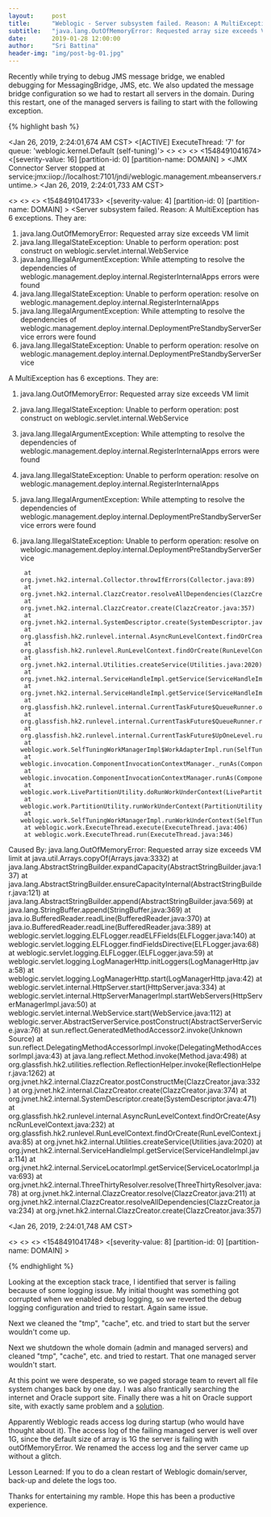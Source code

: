 ```yaml
---
layout:     post
title:      "Weblogic - Server subsystem failed. Reason: A MultiException has 6 exceptions"
subtitle:   "java.lang.OutOfMemoryError: Requested array size exceeds VM limit"
date:       2019-01-28 12:00:00
author:     "Sri Battina"
header-img: "img/post-bg-01.jpg"
---
```


<p>Recently while trying to debug JMS message bridge, we enabled debugging for MessagingBridge, JMS, etc. We also updated the message bridge configuration so we had to restart all servers in the domain. During this restart, one of the managed servers is failing to start with the following exception.</p>


{% highlight bash %}

  <Jan 26, 2019, 2:24:01,674 AM CST> <Warning> <JMX> <localhost> <msosb2> <[ACTIVE] ExecuteThread: '7' for queue: 'weblogic.kernel.Default (self-tuning)'> <<WLS Kernel>> <> <> <1548491041674> <[severity-value: 16] [partition-id: 0] [partition-name: DOMAIN] > <BEA-149513> <JMX Connector Server stopped at service:jmx:iiop://localhost:7101/jndi/weblogic.management.mbeanservers.runtime.>
  <Jan 26, 2019, 2:24:01,733 AM CST> <Critical> <WebLogicServer> <localhost> <msosb2> <main> <<WLS Kernel>> <> <> <1548491041733> <[severity-value: 4] [partition-id: 0] [partition-name: DOMAIN] > <BEA-000386> <Server subsystem failed. Reason: A MultiException has 6 exceptions.  They are:
  1. java.lang.OutOfMemoryError: Requested array size exceeds VM limit
  2. java.lang.IllegalStateException: Unable to perform operation: post construct on weblogic.servlet.internal.WebService
  3. java.lang.IllegalArgumentException: While attempting to resolve the dependencies of weblogic.management.deploy.internal.RegisterInternalApps errors were found
  4. java.lang.IllegalStateException: Unable to perform operation: resolve on weblogic.management.deploy.internal.RegisterInternalApps
  5. java.lang.IllegalArgumentException: While attempting to resolve the dependencies of weblogic.management.deploy.internal.DeploymentPreStandbyServerService errors were found
  6. java.lang.IllegalStateException: Unable to perform operation: resolve on weblogic.management.deploy.internal.DeploymentPreStandbyServerService
   
  A MultiException has 6 exceptions.  They are:
  1. java.lang.OutOfMemoryError: Requested array size exceeds VM limit
  2. java.lang.IllegalStateException: Unable to perform operation: post construct on weblogic.servlet.internal.WebService
  3. java.lang.IllegalArgumentException: While attempting to resolve the dependencies of weblogic.management.deploy.internal.RegisterInternalApps errors were found
  4. java.lang.IllegalStateException: Unable to perform operation: resolve on weblogic.management.deploy.internal.RegisterInternalApps
  5. java.lang.IllegalArgumentException: While attempting to resolve the dependencies of weblogic.management.deploy.internal.DeploymentPreStandbyServerService errors were found
  6. java.lang.IllegalStateException: Unable to perform operation: resolve on weblogic.management.deploy.internal.DeploymentPreStandbyServerService
   
          at org.jvnet.hk2.internal.Collector.throwIfErrors(Collector.java:89)
          at org.jvnet.hk2.internal.ClazzCreator.resolveAllDependencies(ClazzCreator.java:249)
          at org.jvnet.hk2.internal.ClazzCreator.create(ClazzCreator.java:357)
          at org.jvnet.hk2.internal.SystemDescriptor.create(SystemDescriptor.java:471)
          at org.glassfish.hk2.runlevel.internal.AsyncRunLevelContext.findOrCreate(AsyncRunLevelContext.java:232)
          at org.glassfish.hk2.runlevel.RunLevelContext.findOrCreate(RunLevelContext.java:85)
          at org.jvnet.hk2.internal.Utilities.createService(Utilities.java:2020)
          at org.jvnet.hk2.internal.ServiceHandleImpl.getService(ServiceHandleImpl.java:114)
          at org.jvnet.hk2.internal.ServiceHandleImpl.getService(ServiceHandleImpl.java:88)
          at org.glassfish.hk2.runlevel.internal.CurrentTaskFuture$QueueRunner.oneJob(CurrentTaskFuture.java:1213)
          at org.glassfish.hk2.runlevel.internal.CurrentTaskFuture$QueueRunner.run(CurrentTaskFuture.java:1144)
          at org.glassfish.hk2.runlevel.internal.CurrentTaskFuture$UpOneLevel.run(CurrentTaskFuture.java:762)
          at weblogic.work.SelfTuningWorkManagerImpl$WorkAdapterImpl.run(SelfTuningWorkManagerImpl.java:666)
          at weblogic.invocation.ComponentInvocationContextManager._runAs(ComponentInvocationContextManager.java:348)
          at weblogic.invocation.ComponentInvocationContextManager.runAs(ComponentInvocationContextManager.java:333)
          at weblogic.work.LivePartitionUtility.doRunWorkUnderContext(LivePartitionUtility.java:54)
          at weblogic.work.PartitionUtility.runWorkUnderContext(PartitionUtility.java:41)
          at weblogic.work.SelfTuningWorkManagerImpl.runWorkUnderContext(SelfTuningWorkManagerImpl.java:640)
          at weblogic.work.ExecuteThread.execute(ExecuteThread.java:406)
          at weblogic.work.ExecuteThread.run(ExecuteThread.java:346)
  Caused By: java.lang.OutOfMemoryError: Requested array size exceeds VM limit
          at java.util.Arrays.copyOf(Arrays.java:3332)
          at java.lang.AbstractStringBuilder.expandCapacity(AbstractStringBuilder.java:137)
          at java.lang.AbstractStringBuilder.ensureCapacityInternal(AbstractStringBuilder.java:121)
          at java.lang.AbstractStringBuilder.append(AbstractStringBuilder.java:569)
          at java.lang.StringBuffer.append(StringBuffer.java:369)
          at java.io.BufferedReader.readLine(BufferedReader.java:370)
          at java.io.BufferedReader.readLine(BufferedReader.java:389)
          at weblogic.servlet.logging.ELFLogger.readELFFields(ELFLogger.java:140)
          at weblogic.servlet.logging.ELFLogger.findFieldsDirective(ELFLogger.java:68)
          at weblogic.servlet.logging.ELFLogger.<init>(ELFLogger.java:59)
          at weblogic.servlet.logging.LogManagerHttp.initLoggers(LogManagerHttp.java:58)
          at weblogic.servlet.logging.LogManagerHttp.start(LogManagerHttp.java:42)
          at weblogic.servlet.internal.HttpServer.start(HttpServer.java:334)
          at weblogic.servlet.internal.HttpServerManagerImpl.startWebServers(HttpServerManagerImpl.java:50)
          at weblogic.servlet.internal.WebService.start(WebService.java:112)
          at weblogic.server.AbstractServerService.postConstruct(AbstractServerService.java:76)
          at sun.reflect.GeneratedMethodAccessor2.invoke(Unknown Source)
          at sun.reflect.DelegatingMethodAccessorImpl.invoke(DelegatingMethodAccessorImpl.java:43)
          at java.lang.reflect.Method.invoke(Method.java:498)
          at org.glassfish.hk2.utilities.reflection.ReflectionHelper.invoke(ReflectionHelper.java:1262)
          at org.jvnet.hk2.internal.ClazzCreator.postConstructMe(ClazzCreator.java:332)
          at org.jvnet.hk2.internal.ClazzCreator.create(ClazzCreator.java:374)
          at org.jvnet.hk2.internal.SystemDescriptor.create(SystemDescriptor.java:471)
          at org.glassfish.hk2.runlevel.internal.AsyncRunLevelContext.findOrCreate(AsyncRunLevelContext.java:232)
          at org.glassfish.hk2.runlevel.RunLevelContext.findOrCreate(RunLevelContext.java:85)
          at org.jvnet.hk2.internal.Utilities.createService(Utilities.java:2020)
          at org.jvnet.hk2.internal.ServiceHandleImpl.getService(ServiceHandleImpl.java:114)
          at org.jvnet.hk2.internal.ServiceLocatorImpl.getService(ServiceLocatorImpl.java:693)
          at org.jvnet.hk2.internal.ThreeThirtyResolver.resolve(ThreeThirtyResolver.java:78)
          at org.jvnet.hk2.internal.ClazzCreator.resolve(ClazzCreator.java:211)
          at org.jvnet.hk2.internal.ClazzCreator.resolveAllDependencies(ClazzCreator.java:234)
          at org.jvnet.hk2.internal.ClazzCreator.create(ClazzCreator.java:357)
  >
  <Jan 26, 2019, 2:24:01,748 AM CST> <Error> <WebLogicServer> <localhost> <msosb2> <main> <<WLS Kernel>> <> <> <1548491041748> <[severity-value: 8] [partition-id: 0] [partition-name: DOMAIN] > <BEA-000383> <A critical service failed. The server will shut itself down.>

{% endhighlight %}

<p>Looking at the exception stack trace, I identified that server is failing because of some logging issue. My initial thought was something got corrupted when we enabled debug logging, so we reverted the debug logging configuration and tried to restart. Again same issue.</p>

<p>Next we cleaned the "tmp", "cache", etc. and tried to start but the server wouldn't come up.</p>

<p>Next we shutdown the whole domain (admin and managed servers) and cleaned "tmp", "cache", etc. and tried to restart. That one managed server wouldn't start.</p>

<p>At this point we were desperate, so we paged storage team to revert all file system changes back by one day. I was also frantically searching the internet and Oracle support site. Finally there was a hit on Oracle support site, with exactly same problem and a <a href="https://support.oracle.com/epmos/faces/DocumentDisplay?_afrLoop=6097784253443&id=2240131.1&displayIndex=2&_afrWindowMode=0&_adf.ctrl-state=8dzc50cad_77#SYMPTOM">solution</a>. </p>

<p>Apparently Weblogic reads access log during startup (who would have thought about it). The access log of the failing managed server is well over 1G, since the default size of array is 1G the server is failing with outOfMemoryError. We renamed the access log and the server came up without a glitch.</p>

<p>Lesson Learned: If you to do a clean restart of Weblogic domain/server, back-up and delete the logs too.</p>

Thanks for entertaining my ramble. Hope this has been a productive experience.
